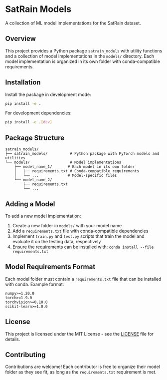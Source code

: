# SatRain Models

A collection of ML model implementations for the SatRain dataset.

## Overview

This project provides a Python package `satrain_models` with utility functions and a collection of model implementations in the `models/` directory. Each model implementation is organized in its own folder with conda-compatible requirements.

## Installation

Install the package in development mode:

```bash
pip install -e .
```

For development dependencies:

```bash
pip install -e .[dev]
```

## Package Structure

```
satrain_models/
├── satrain_models/          # Python package with PyTorch models and utilities
└── models/                  # Model implementations
    ├── model_name_1/       # Each model in its own folder
    │   ├── requirements.txt # Conda-compatible requirements
    │   └── ...             # Model-specific files
    └── model_name_2/
        ├── requirements.txt
        └── ...
```

## Adding a Model

To add a new model implementation:

1. Create a new folder in `models/` with your model name
2. Add a `requirements.txt` file with conda-compatible dependencies
3. Implement ``train.py`` and ``test.py`` scripts that train the model and evaluate it on the testing data, respectively
4. Ensure the requirements can be installed with: `conda install --file requirements.txt`

## Model Requirements Format

Each model folder must contain a `requirements.txt` file that can be installed with conda. Example format:

```
numpy>=1.20.0
torch>=1.9.0
torchvision>=0.10.0
scikit-learn>=1.0.0
```

## License

This project is licensed under the MIT License - see the [LICENSE](LICENSE) file for details.

## Contributing

Contributions are welcome! Each contributor is free to organize their model folder as they see fit, as long as the `requirements.txt` requirement is met.

